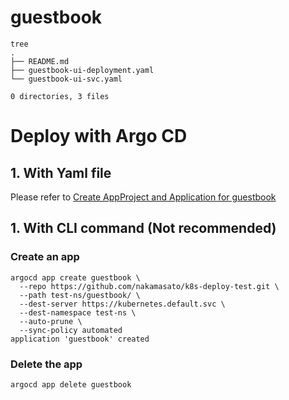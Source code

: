 # guestbook

```
tree
.
├── README.md
├── guestbook-ui-deployment.yaml
└── guestbook-ui-svc.yaml

0 directories, 3 files
```

# Deploy with Argo CD

## 1. With Yaml file

Please refer to [Create AppProject and Application for guestbook](../argocd#create-appproject-and-application-for-guestbook)

## 1. With CLI command (Not recommended)

### Create an app

```
argocd app create guestbook \
  --repo https://github.com/nakamasato/k8s-deploy-test.git \
  --path test-ns/guestbook/ \
  --dest-server https://kubernetes.default.svc \
  --dest-namespace test-ns \
  --auto-prune \
  --sync-policy automated
application 'guestbook' created
```

### Delete the app

```
argocd app delete guestbook
```

